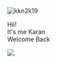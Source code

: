 <p align="left"> <img src="https://komarev.com/ghpvc/?username=kkn2k19&label=Profile%20views&color=0e75b6&style=flat" alt="kkn2k19" />  </p>
<p>Hii!<br>
It's me Karan <br>
Welcome Back </p>

<p align="left">
  <img src="https://img.shields.io/badge/dynamic/json?style=for-the-badge&labelColor=black&color=%23ffa116&label=Solved&query=solvedOverTotal&url=https%3A%2F%2Fleetcode-badge.vercel.app%2Fapi%2Fusers%2Fkkn2k19&logo=leetcode&logoColor=yellow">
</p>
